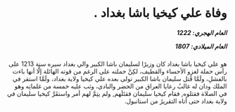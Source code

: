 <h1 dir="rtl">وفاة علي كيخيا باشا بغداد .</h1>

<h5 dir="rtl">العام الهجري:  1222

العام الميلادي: 1807

</h5>

<p dir="rtl">هو علي كيخيا باشا بغداد كان وزيرًا لسليمان باشا الكبير والي بغداد سيره سنة 1213 على رأس حملة لغزو الأحساء والقطيف، لكِنَّ حملته على الرغم من قوته الهائلة إلَّا أنها باءت بالفشلِ، ولَمَّا قُتل سليمان باشا الكبير تولى بعده علي كيخيا ولاية بغداد، ولَمَّا استقر في الملك ودان له غالبُ رعايا العراق من الحضر والبادي، وثب عليه خمسة من غلمانِه وهو في الصلاة فقتلوه, فقام كيخيا سليمان فقتَلَهم, ولم يتِمَّ لهم أمر واستقَرَّ كيخيا سليمان في ولاية بغداد حتى أتاه التقريرُ من استانبول.</p></br>
